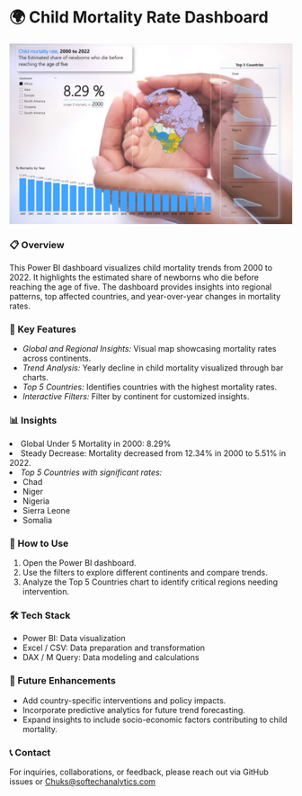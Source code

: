 <h1>🌍 Child Mortality Rate Dashboard </h1>

![image alt](https://github.com/Softechanalytics/Child_Mortality_rate/blob/8c906d97201383edd31ef1f10e85954236ca7bcd/childmotality.png)

<h3>📋 Overview</h3>

<p>This Power BI dashboard visualizes child mortality trends from 2000 to 2022. It highlights the estimated share of newborns who die before reaching the age of five. The dashboard provides insights into regional patterns, top affected countries, and year-over-year changes in mortality rates.</p>

<h3>🔹 Key Features</h3>
<ul>
<li><em>Global and Regional Insights:</em> Visual map showcasing mortality rates across continents.</li>

<li><em>Trend Analysis: </em>Yearly decline in child mortality visualized through bar charts.</li>

<li><em>Top 5 Countries:</em> Identifies countries with the highest mortality rates.</li>

<li><em>Interactive Filters: </em>Filter by continent for customized insights.</li>
</ul>
<h3>📊 Insights</h3>

<li>Global Under 5 Mortality in 2000: 8.29%</li>

<li>Steady Decrease: Mortality decreased from 12.34% in 2000 to 5.51% in 2022.</li>

<li><em>Top 5 Countries with significant rates:</em>
<ul>
<li>Chad</li>

<li>Niger</li>

<li>Nigeria</li>

<li>Sierra Leone</li>

<li>Somalia</li>
</ul>
</li>
<h3>📌 How to Use</h3>
<ol>
<li>Open the Power BI dashboard.</li>

<li>Use the filters to explore different continents and compare trends.</li>

<li>Analyze the Top 5 Countries chart to identify critical regions needing intervention.</li>
</ol>

<h3>🛠 Tech Stack</h3>
<ul>
<li>Power BI: Data visualization</li>

<li>Excel / CSV: Data preparation and transformation</li>

<li>DAX / M Query: Data modeling and calculations</li>
</ul>
<h3>🚀 Future Enhancements</h3>
<ul>
<li>Add country-specific interventions and policy impacts.</li>

<li>Incorporate predictive analytics for future trend forecasting.</li>

<li>Expand insights to include socio-economic factors contributing to child mortality.</li>
</ul>
<h3>📞 Contact</h3>

For inquiries, collaborations, or feedback, please reach out via GitHub issues or Chuks@softechanalytics.com
